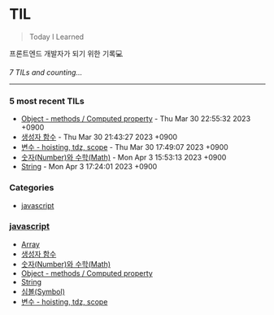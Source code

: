 # TIL
> Today I Learned

프론트엔드 개발자가 되기 위한 기록💻


_7 TILs and counting..._

---

### 5 most recent TILs

- [Object - methods / Computed property](javascript/object_methods_computed_property.md) - Thu Mar 30 22:55:32 2023 +0900
- [생성자 함수](javascript/constructor_function.md) - Thu Mar 30 21:43:27 2023 +0900
- [변수 - hoisting, tdz, scope](javascript/variable_hoisting_tdz_scope.md) - Thu Mar 30 17:49:07 2023 +0900
- [숫자(Number)와 수학(Math)](javascript/number_math.md) - Mon Apr 3 15:53:13 2023 +0900
- [String](javascript/string.md) - Mon Apr 3 17:24:01 2023 +0900

### Categories

- [javascript](#javascript)

### [javascript](#javascript)
- [Array](javascript/array.md)
- [생성자 함수](javascript/constructor_function.md)
- [숫자(Number)와 수학(Math)](javascript/number_math.md)
- [Object - methods / Computed property](javascript/object_methods_computed_property.md)
- [String](javascript/string.md)
- [심볼(Symbol)](javascript/symbol.md)
- [변수 - hoisting, tdz, scope](javascript/variable_hoisting_tdz_scope.md)

[1]: https://simonwillison.net/2020/Apr/20/self-rewriting-readme/
[2]: https://github.com/jbranchaud/til

